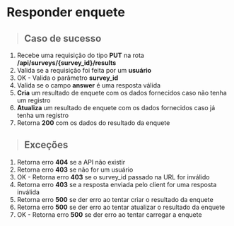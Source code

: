 # Responder enquete

> ## Caso de sucesso

1. Recebe uma requisição do tipo **PUT** na rota **/api/surveys/{survey_id}/results**
2. Valida se a requisição foi feita por um **usuário**
3. OK - Valida o parâmetro **survey_id**
4. Valida se o campo **answer** é uma resposta válida
5. **Cria** um resultado de enquete com os dados fornecidos caso não tenha um registro
6. **Atualiza** um resultado de enquete com os dados fornecidos caso já tenha um registro
7. Retorna **200** com os dados do resultado da enquete

> ## Exceções

1. Retorna erro **404** se a API não existir
2. Retorna erro **403** se não for um usuário
3. OK - Retorna erro **403** se o survey_id passado na URL for inválido
4. Retorna erro **403** se a resposta enviada pelo client for uma resposta inválida
5. Retorna erro **500** se der erro ao tentar criar o resultado da enquete
6. Retorna erro **500** se der erro ao tentar atualizar o resultado da enquete
7. OK - Retorna erro **500** se der erro ao tentar carregar a enquete
